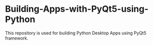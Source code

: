 # Building-Apps-with-PyQt5-using-Python
This repository is used for building Python Desktop Apps using PyQt5 framework.
